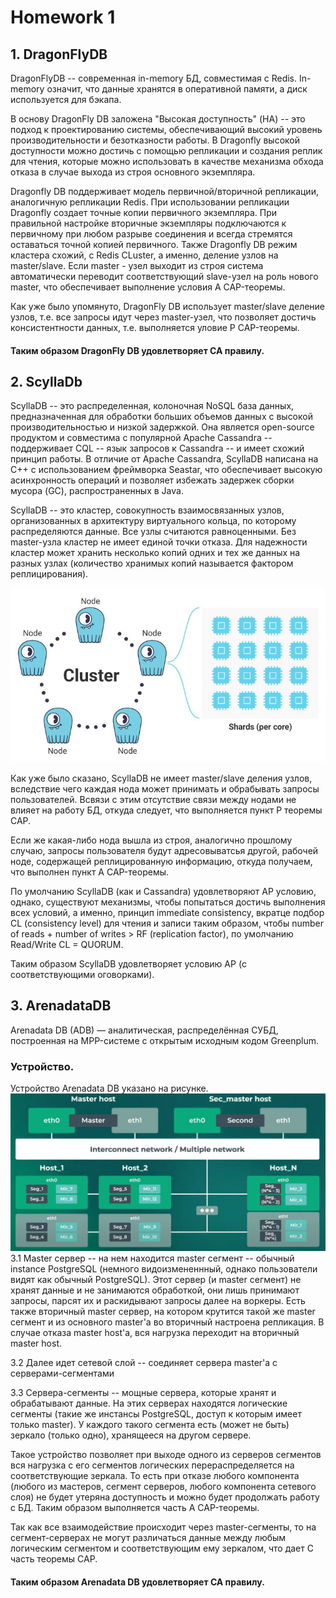 # Homework 1
## 1. DragonFlyDB

DragonFlyDB -- современная in-memory БД, совместимая с Redis. In-memory означит, что данные хранятся в оперативной памяти, а диск используется для бэкапа.

В основу DragonFly DB заложена "Высокая доступность" (HA) -- это подход к проектированию системы, обеспечивающий высокий уровень производительности и безотказности работы. В Dragonfly высокой доступности можно достичь с помощью репликации и создания реплик для чтения, которые можно использовать в качестве механизма обхода отказа в случае выхода из строя основного экземпляра.

Dragonfly DB поддерживает модель первичной/вторичной репликации, аналогичную репликации Redis. При использовании репликации Dragonfly создает точные копии первичного экземпляра. При правильной настройке вторичные экземпляры подключаются к первичному при любом разрыве соединения и всегда стремятся оставаться точной копией первичного. Также Dragonfly DB режим кластера схожий, с Redis CLuster, а именно, деление узлов на master/slave. Если master - узел выходит из строя система автоматически переводит соответствующий slave-узел на роль нового master, что обеспечивает выполнение условия A CAP-теоремы.

Как уже было упомянуто, DragonFly DB использует master/slave деление узлов, т.е. все запросы идут через master-узел, что позволяет достичь консистентности данных, т.е. выполняется уловие P CAP-теоремы.

#### Таким образом DragonFly DB удовлетворяет CA правилу.

## 2. ScyllaDb

ScyllaDB -- это распределенная, колоночная NoSQL база данных, предназначенная для обработки больших объемов данных с высокой производительностью и низкой задержкой. Она является open-source продуктом и совместима с популярной Apache Cassandra -- поддерживает CQL -- язык запросов к Cassandra -- и имеет схожий принцип работы. В отличие от Apache Cassandra, ScyllaDB написана на C++ с использованием фреймворка Seastar, что обеспечивает высокую асинхронность операций и позволяет избежать задержек сборки мусора (GC), распространенных в Java.

ScyllaDB -- это кластер, совокупность взаимосвязанных узлов, организованных в архитектуру виртуального кольца, по которому распределяются данные. Все узлы считаются равноценными. Без master-узла кластер не имеет единой точки отказа. Для надежности кластер может хранить несколько копий одних и тех же данных на разных узлах (количество хранимых копий называется фактором реплицирования).

![ArenaBD](images/ScyllaDBStruct.JPG)

Как уже было сказано, ScyllaDB не имеет master/slave деления узлов, вследствие чего каждая нода может принимать и обрабывать запросы пользователей. Всвязи с этим отсутствие связи между нодами не влияет на работу БД, откуда следует, что выполняется пункт P теоремы CAP.

Если же какая-либо нода вышла из строя, аналогично прошлому случаю, запросы пользователя будут адресовыватсья другой, рабочей ноде, содержащей реплицированную информацию, откуда получаем, что выполнен пункт A CAP-теоремы.

По умолчанию ScyllaDB (как и Cassandra) удовлетворяют AP условию, однако, существуют механизмы, чтобы попытаться достичь выполнения всех условий, а именно, принцип immediate consistency, вкратце подбор CL (consistency level) для чтения и записи таким образом, чтобы number of reads + number of writes > RF (replication factor), по умолчанию Read/Write CL = QUORUM.

Таким образом ScyllaDB удовлетворяет условию AP (с соответствующими оговорками).

## 3. ArenadataDB

Arenadata DB (ADB) — аналитическая, распределённая СУБД, построенная на MPP-системе с открытым исходным кодом Greenplum.

### Устройство.

Устройство Arenadata DB указано на рисунке.
![ArenaBD](images/ArenadataDBStruct.JPG)
3.1 Master сервер -- на нем находится master сегмент -- обычный instance PostgreSQL (немного видоизмененнный, однако пользователи видят как обычный PostgreSQL). Этот сервер (и master сегмент) не хранят данные и не занимаются обработкой, они лишь принимают запросы, парсят их и раскидывают запросы далее на воркеры. Есть также вторичный master сервер, на котором крутится такой же master сегмент и из основного master'а во вторичный настроена репликация. В случае отказа master host'а, вся нагрузка переходит на вторичный master host. 

3.2 Далее идет сетевой слой -- соединяет сервера master'а c серверами-сегментами

3.3 Сервера-сегменты -- мощные сервера, которые хранят и обрабатывают данные. На этих серверах находятся логические сегменты (такие же инстансы PostgreSQL, доступ к которым имеет только master). У каждого такого сегмента есть (может не быть) зеркало (только одно), хранящееся на другом сервере.

Такое устройство позволяет при выходе одного из серверов сегментов вся нагрузка с его сегментов логических перераспределяется на соответствующие зеркала. То есть при отказе любого компонента (любого из мастеров, сегмент серверов, любого компонента сетевого слоя) не будет утеряна доступность и можно будет продолжать работу с БД. Таким образом выполняется часть A CAP-теоремы.

Так как все взаимодействие происходит через master-сегменты, то на сегмент-серверах не могут различаться данные между любым логическим сегментом и соответствующим ему зеркалом, что дает C часть теоремы CAP.

#### Таким образом Arenadata DB удовлетворяет CA правилу.
